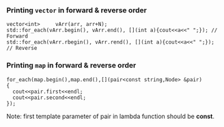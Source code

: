 ### Printing `vector` in forward & reverse order
```
vector<int>     vArr(arr, arr+N);
std::for_each(vArr.begin(), vArr.end(), [](int a){cout<<a<<" ";}); // Forward
std::for_each(vArr.rbegin(), vArr.rend(), [](int a){cout<<a<<" ";}); // Reverse
```
### Printing `map` in forward & reverse order
```
for_each(map.begin(),map.end(),[](pair<const string,Node> &pair) 
{
  cout<<pair.first<<endl;
  cout<<pair.second<<endl;
});
```
Note: first template parameter of pair in lambda function should be **const**. 

